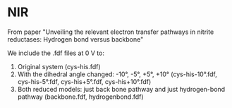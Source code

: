 # NIR
From paper "Unveiling the relevant electron transfer pathways in nitrite reductases: Hydrogen bond versus backbone"

We include the .fdf files at 0 V to:
1) Original system (cys-his.fdf)
2) With the dihedral angle changed: -10°, -5°, +5°, +10° (cys-his-10°.fdf, cys-his-5°.fdf, cys-his+5°.fdf, cys-his+10°.fdf)
3) Both reduced models: just back bone pathway and just hydrogen-bond pathway (backbone.fdf, hydrogenbond.fdf)
